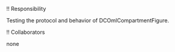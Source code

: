 !! Responsibility

Testing the protocol and behavior of DCOmlCompartmentFigure.

!! Collaborators

none